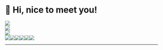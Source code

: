 # 👋 Hi, nice to meet you!
 
![](https://github-readme-stats.vercel.app/api?username=MDAlviano&theme=radical&hide_border=false&include_all_commits=false&count_private=false)<br/>
![](https://github-readme-streak-stats.herokuapp.com/?user=MDAlviano&theme=radical&hide_border=false)<br/>
![](https://github-readme-stats.vercel.app/api/top-langs/?username=MDAlviano&theme=radical&hide_border=false&include_all_commits=false&count_private=false&layout=compact)<br/>
![](https://img.shields.io/badge/-%237F52FF.svg?style=for-the-badge&logo=kotlin&logoColor=white)![](https://img.shields.io/badge/o-%237F52FF.svg?style=for-the-badge&logo=&logoColor=white)![](https://img.shields.io/badge/t-%237F52FF.svg?style=for-the-badge&logo=&logoColor=white)![](https://img.shields.io/badge/l-%237F52FF.svg?style=for-the-badge&logo=&logoColor=white)![](https://img.shields.io/badge/i-%237F52FF.svg?style=for-the-badge&logo=&logoColor=white)![](https://img.shields.io/badge/n-%237F52FF.svg?style=for-the-badge&logo=&logoColor=white)

<!-- Proudly created with GPRM ( https://gprm.itsvg.in ) -->
---

<!-- Proudly created with GPRM ( https://gprm.itsvg.in ) -->
<!-- Proudly created with GPRM ( https://gprm.itsvg.in ) -->
